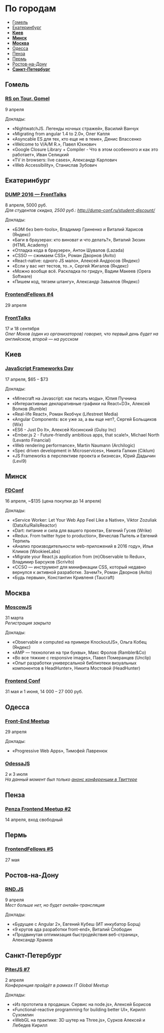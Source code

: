 # По городам

- [Гомель](#Гомель)
- [Екатеринбург](#Екатеринбург)
- **[Киев](#Киев)**
- **[Минск](#Минск)**
- **[Москва](#Москва)**
- [Одесса](#Одесса)
- [Пенза](#Пенза)
- [Пермь](#Пермь)
- [Ростов-на-Дону](#Ростов-на-Дону)
- **[Санкт-Петербург](#Санкт-Петербург)**

## Гомель

### [RS on Tour. Gomel](http://gomel.rollingscopes.com/)

9 апреля

Доклады:

- «NightwatchJS. Легенды ночных стражей», Василий Ванчук
- «Migrating from angular 1.4 to 2.0», Олег Капля
- «Asyncable ES для тех, кто еще не в теме», Денис Влассенко
- «Welcome to V/A/M R.», Павел Юхнович
- «Google Closure Library + Compiler - Что в этом особенного и как это работает», Иван Селицкий
- «TV in browsers: live cases», Александр Карлович
- «Web Accessibility», Станислав Зубович

## Екатеринбург

### [DUMP 2016 — FrontTalks](http://dump-conf.ru/section/8/)

8 апреля, 5000 руб.  
*Для студентов скидка, 2500 руб.: http://dump-conf.ru/student-discount/*

Доклады:

- «БЭМ без bem-tools», Владимир Гриненко и Виталий Харисов (Яндекс)
- «Баги в браузерах: кто виноват и что делать?», Виталий Зюзин (HTML Academy)
- «Отладка кода в браузере», Антон Шувалов (Lazada)
- «CSSO — сжимаем CSS», Роман Дворнов (Avito)
- «React-native: одного JS мало», Алексей Андросов (Яндекс)
- «Если у вас нет тестов, то..», Сергей Жигалов (Яндекс)
- «Можно вообще всё. Раскладка по гриду», Вадим Макеев (Opera Software)
- «Пишем код, тягаем штангу», Александр Завьялов (Яндекс)

### [FrontendFellows #4](https://frontendfellows.timepad.ru/event/299129/)

29 апреля

### [FrontTalks](http://lanyrd.com/2016/fronttalks2016/)

17 и 18 сентября  
*Олег Мохов (один из организаторов) говорил, что первый день будет на английском, второй — на русском*

## Киев

### [JavaScript Frameworks Day](http://frameworksdays.com/event/js-frameworks-day-2016)

17 апреля, $65 – $73

Доклады:

- «Minecraft на Javascript: как писать моды», Юлия Пучнина
- «Интерактивные декларативные графики на React+D3», Алексей Волков (Rumble)
- «Real-life React», Роман Якобчук (Lifestreet Media)
- «Angular Components: все уже за, а вы еще нет?, Сергей Больщиков (Wix)
- «ES6 - Just Do It», Алексей Косинский (Gulsy Inc)
- «Ember.js 2 - Future-friendly ambitious apps, that scale!», Michael North (Levanto Financial)
- «Web rendering performance», Martin Naumann (Archilogic)
- «Spec driven development in Microservices», Никита Галкин (Ciklum)
- «JS Frameworks в перспективе проекта и бизнеса», Юрий Дадычин (Levi9)

## Минск

### [FDConf](http://fdconf.by/)

16 апреля, ~$135 (цена покупки до 14 апреля)

Доклады:

- «Service Worker: Let Your Web App Feel Like a Native», Viktor Zozuliak (DataXu/RailsReactor)
- «Dart: питание и сила для вашего проекта», Евгений Гусев (Wrike)
- «Redux. From twitter hype to production», Вячеслав Пытель и Евгений Терпиль
- «Анализ производительности web-приложений в 2016 году», Илья Климов (WookieeLabs)
- «Migrate your React.js application from (m)Observable to Redux​», Владимир Барсуков (​Scrivito)
- «CCSO — инструмент для минификации CSS, который недавно вернулся к активной разработке. Зачем?», Роман Дворнов (Avito)
- «Будь первым», Константин Кривленя (Taucraft)

## Москва

### [MoscowJS](https://moscowjs.timepad.ru/event/308175/)

31 марта  
*Регистрация закрыта*

Доклады:

- «Observable и computed на примере KnockoutJS», Ольга Кобец (Яндекс)
- «AMP — технология на три буквы», Макс Фролов (Rambler&Co)
- «Во все тяжкие с responsive images», Павел Померанцев (Unclip)
- «Опыт разработки универсальной библиотеки визуальных компонентов в HeadHunter», Никита Мостовой (HeadHunter)

### [Frontend Conf](http://frontendconf.ru/)

31 мая и 1 июня, 14 000 – 27 000 руб.

## Одесса

### [Front-End Meetup](http://expertfridays.com/meetups/front-end-meetup-3/)

29 апреля

Доклады:

- «Progressive Web Apps», Тимофей Лавренюк

### [OdessaJS](http://odessajs.org/)

2 и 3 июля  
*На данный момент был только [анонс конференции в Твиттере](https://twitter.com/OdessaJS/status/706957901395415040)*

## Пенза

### [Penza Frontend Meetup #2](https://vk.com/pfm_2)

14 апреля, вход свободный

## Пермь

### [FrontendFellows #5](https://frontendfellows.timepad.ru/event/299132/)

27 мая

## Ростов-на-Дону

### [RND.JS](https://vk.com/rndjs)

9 апреля  
*Мест больше нет, но будет онлайн-трансляция*

Доклады:

- «Будущее с Angular 2», Евгений Кубеш (ИТ инкубатор Борщ)
- «9 кругов ада разработки front-end», Виталий Слободин
- «Продвинутая оптимизация быстродействия веб-страниц», Александр Храмов

## Санкт-Петербург

### [PiterJS #7](http://piter-united.ru/itgm7/itgm.html)

2 апреля  
*Конференция пройдёт в рамках IT Global Meetup*

Доклады:

- «Из прототипа в продакшн. Сервис на node.js», Алексей Борисов
- «Functional-reactive programming for building better UI», Кирилл Сухомлин
- «WebGL на практике: 3D шутер на Three.js», Сурков Алексей и Лебедев Кирилл